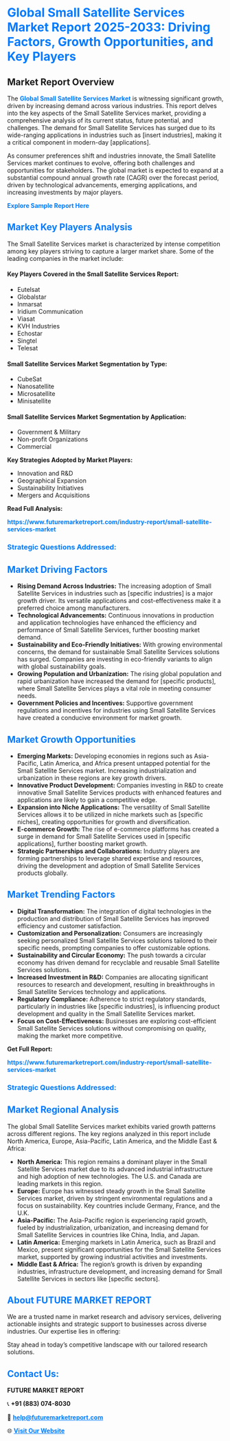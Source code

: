 <h1 style="color: #007BFF;">Global Small Satellite Services Market Report 2025-2033: Driving Factors, Growth Opportunities, and Key Players</h1>

<section id="overview">
<h2>Market Report Overview</h2>
<p>The <a href="https://www.futuremarketreport.com/industry-report/small-satellite-services-market" style="color: #007BFF; text-decoration: none;"><strong>Global Small Satellite Services Market</strong></a> is witnessing significant growth, driven by increasing demand across various industries. This report delves into the key aspects of the Small Satellite Services market, providing a comprehensive analysis of its current status, future potential, and challenges. The demand for Small Satellite Services has surged due to its wide-ranging applications in industries such as [insert industries], making it a critical component in modern-day [applications].</p>
<p>As consumer preferences shift and industries innovate, the Small Satellite Services market continues to evolve, offering both challenges and opportunities for stakeholders. The global market is expected to expand at a substantial compound annual growth rate (CAGR) over the forecast period, driven by technological advancements, emerging applications, and increasing investments by major players.</p>
</section>

<section id="overview">
<p><a href="https://www.futuremarketreport.com/request-sample/reportId=57942" style="color: #007BFF; text-decoration: none;"><strong>Explore Sample Report Here</strong></a></p>
</section>

<section id="key-players">
<h2 style="color: #007BFF;">Market Key Players Analysis</h2>
<p>The Small Satellite Services market is characterized by intense competition among key players striving to capture a larger market share. Some of the leading companies in the market include:</p>
<h4>Key Players Covered in the Small Satellite Services Report:</h4>
<ul><li>Eutelsat</li><li>Globalstar</li><li>Inmarsat</li><li>Iridium Communication</li><li>Viasat</li><li>KVH Industries</li><li>Echostar</li><li>Singtel</li><li>Telesat</li></ul>
<h4>Small Satellite Services Market Segmentation by Type:</h4>
<ul><li>CubeSat</li><li>Nanosatellite</li><li>Microsatellite</li><li>Minisatellite</li></ul>

<h4>Small Satellite Services Market Segmentation by Application:</h4>
<ul><li>Government &amp; Military</li><li>Non-profit Organizations</li><li>Commercial</li></ul>
<p><strong>Key Strategies Adopted by Market Players:</strong></p>
<ul>
<li>Innovation and R&D</li>
<li>Geographical Expansion</li>
<li>Sustainability Initiatives</li>
<li>Mergers and Acquisitions</li>
</ul>
</section>

<section>
<p><strong>Read Full Analysis: </strong></p><a href="https://www.futuremarketreport.com/industry-report/small-satellite-services-market" style="color: #007BFF; text-decoration: none;"><strong>https://www.futuremarketreport.com/industry-report/small-satellite-services-market</strong></a>
<h3 style="color: #007BFF;">Strategic Questions Addressed:</h3>
</section>

<section id="driving-factors">
<h2 style="color: #007BFF;">Market Driving Factors</h2>
<ul>
<li><strong>Rising Demand Across Industries:</strong> The increasing adoption of Small Satellite Services in industries such as [specific industries] is a major growth driver. Its versatile applications and cost-effectiveness make it a preferred choice among manufacturers.</li>
<li><strong>Technological Advancements:</strong> Continuous innovations in production and application technologies have enhanced the efficiency and performance of Small Satellite Services, further boosting market demand.</li>
<li><strong>Sustainability and Eco-Friendly Initiatives:</strong> With growing environmental concerns, the demand for sustainable Small Satellite Services solutions has surged. Companies are investing in eco-friendly variants to align with global sustainability goals.</li>
<li><strong>Growing Population and Urbanization:</strong> The rising global population and rapid urbanization have increased the demand for [specific products], where Small Satellite Services plays a vital role in meeting consumer needs.</li>
<li><strong>Government Policies and Incentives:</strong> Supportive government regulations and incentives for industries using Small Satellite Services have created a conducive environment for market growth.</li>
</ul>
</section>

<section id="growth-opportunities">
<h2 style="color: #007BFF;">Market Growth Opportunities</h2>
<ul>
<li><strong>Emerging Markets:</strong> Developing economies in regions such as Asia-Pacific, Latin America, and Africa present untapped potential for the Small Satellite Services market. Increasing industrialization and urbanization in these regions are key growth drivers.</li>
<li><strong>Innovative Product Development:</strong> Companies investing in R&D to create innovative Small Satellite Services products with enhanced features and applications are likely to gain a competitive edge.</li>
<li><strong>Expansion into Niche Applications:</strong> The versatility of Small Satellite Services allows it to be utilized in niche markets such as [specific niches], creating opportunities for growth and diversification.</li>
<li><strong>E-commerce Growth:</strong> The rise of e-commerce platforms has created a surge in demand for Small Satellite Services used in [specific applications], further boosting market growth.</li>
<li><strong>Strategic Partnerships and Collaborations:</strong> Industry players are forming partnerships to leverage shared expertise and resources, driving the development and adoption of Small Satellite Services products globally.</li>
</ul>
</section>

<section id="trending-factors">
<h2 style="color: #007BFF;">Market Trending Factors</h2>
<ul>
<li><strong>Digital Transformation:</strong> The integration of digital technologies in the production and distribution of Small Satellite Services has improved efficiency and customer satisfaction.</li>
<li><strong>Customization and Personalization:</strong> Consumers are increasingly seeking personalized Small Satellite Services solutions tailored to their specific needs, prompting companies to offer customizable options.</li>
<li><strong>Sustainability and Circular Economy:</strong> The push towards a circular economy has driven demand for recyclable and reusable Small Satellite Services solutions.</li>
<li><strong>Increased Investment in R&D:</strong> Companies are allocating significant resources to research and development, resulting in breakthroughs in Small Satellite Services technology and applications.</li>
<li><strong>Regulatory Compliance:</strong> Adherence to strict regulatory standards, particularly in industries like [specific industries], is influencing product development and quality in the Small Satellite Services market.</li>
<li><strong>Focus on Cost-Effectiveness:</strong> Businesses are exploring cost-efficient Small Satellite Services solutions without compromising on quality, making the market more competitive.</li>
</ul>
</section>

<section>
<p><strong>Get Full Report: </strong></p><a href="https://www.futuremarketreport.com/industry-report/small-satellite-services-market" style="color: #007BFF; text-decoration: none;"><strong>https://www.futuremarketreport.com/industry-report/small-satellite-services-market</strong></a>
<h3 style="color: #007BFF;">Strategic Questions Addressed:</h3>
</section>


<section id="regional-analysis">
<h2 style="color: #007BFF;">Market Regional Analysis</h2>
<p>The global Small Satellite Services market exhibits varied growth patterns across different regions. The key regions analyzed in this report include North America, Europe, Asia-Pacific, Latin America, and the Middle East & Africa:</p>
<ul>
<li><strong>North America:</strong> This region remains a dominant player in the Small Satellite Services market due to its advanced industrial infrastructure and high adoption of new technologies. The U.S. and Canada are leading markets in this region.</li>
<li><strong>Europe:</strong> Europe has witnessed steady growth in the Small Satellite Services market, driven by stringent environmental regulations and a focus on sustainability. Key countries include Germany, France, and the U.K.</li>
<li><strong>Asia-Pacific:</strong> The Asia-Pacific region is experiencing rapid growth, fueled by industrialization, urbanization, and increasing demand for Small Satellite Services in countries like China, India, and Japan.</li>
<li><strong>Latin America:</strong> Emerging markets in Latin America, such as Brazil and Mexico, present significant opportunities for the Small Satellite Services market, supported by growing industrial activities and investments.</li>
<li><strong>Middle East & Africa:</strong> The region’s growth is driven by expanding industries, infrastructure development, and increasing demand for Small Satellite Services in sectors like [specific sectors].</li>
</ul>
</section>

<footer>
<h2 style="color: #007BFF;">About FUTURE MARKET REPORT</h2>
<p>We are a trusted name in market research and advisory services, delivering actionable insights and strategic support to businesses across diverse industries. Our expertise lies in offering:</p>

<p>Stay ahead in today’s competitive landscape with our tailored research solutions.</p>

<h2 style="color: #007BFF;">Contact Us:</h2>
<p><strong>FUTURE MARKET REPORT</strong></p>
<p>📞 <strong>+91 (883) 074-8030</strong></p>
<p>📧 <strong><a href="mailto:help@futuremarketreport.com" style="color: #007BFF;">help@futuremarketreport.com</a></strong></p>
<p>🌐 <strong><a href="https://www.futuremarketreport.com/" style="color: #007BFF;">Visit Our Website</a></strong></p>
</footer>
